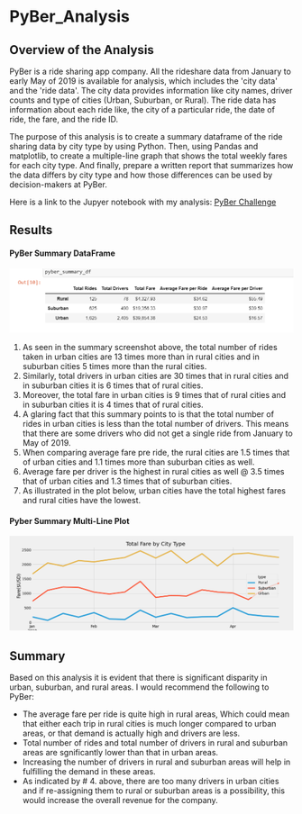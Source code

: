 # PyBer_Analysis
## Overview of the Analysis
PyBer is a ride sharing app company. All the rideshare data from January to early May of 2019 is available for analysis, which includes the 'city data' and the 'ride data'. The city data provides information like city names, driver counts and type of cities (Urban, Suburban, or Rural). The ride data has information about each ride like, the city of a particular ride, the date of ride, the fare, and the ride ID. 

The purpose of this analysis is to create a summary dataframe of the ride sharing data by city type by using Python. Then, using Pandas and matplotlib, to create a multiple-line graph that shows the total weekly fares for each city type. And finally, prepare a written report that summarizes how the data differs by city type and how those differences can be used by decision-makers at PyBer.

Here is a link to the Jupyer notebook with my analysis: [PyBer Challenge](https://github.com/rmat112/PyBer_Analysis/blob/main/PyBer_Challenge.ipynb)

## Results

####    PyBer Summary DataFrame
![pyber_summary](https://github.com/rmat112/PyBer_Analysis/blob/main/analysis/pyber_summary.png)

1. As seen in the summary screenshot above, the total number of rides taken in urban cities are 13 times more than in rural cities and in suburban cities 5 times more than the rural cities.
2. Similarly, total drivers in urban cities are 30 times that in rural cities and in suburban cities it is 6 times that of rural cities. 
3. Moreover, the total fare in urban cities is 9 times that of rural cities and in suburban cities it is 4 times that of rural cities. 
4. A glaring fact that this summary points to is that the total number of rides in urban cities is less than the total number of drivers. This means that there are some drivers who did not get a single ride from January to May of 2019.
5. When comparing average fare pre ride, the rural cities are 1.5 times that of urban cities and 1.1 times more than suburban cities as well. 
6. Average fare per driver is the highest in rural cities as well @ 3.5 times that of urban cities and 1.3 times that of suburban cities.
7. As illustrated in the plot below, urban cities have the total highest fares and rural cities have the lowest.
#### Pyber Summary Multi-Line Plot
![Pyber_fare_summary](https://github.com/rmat112/PyBer_Analysis/blob/main/analysis/Pyber_fare_summary.png)

## Summary

Based on this analysis it is evident that there is significant disparity in urban, suburban, and rural areas. I would recommend the following to PyBer:

* The average fare per ride is quite high in rural areas, Which could mean that either each trip in rural cities is much longer compared to urban areas, or that demand is actually high and drivers are less.
* Total number of rides and total number of drivers in rural and suburban areas are sgnificantly lower than that in urban areas.
* Increasing the number of drivers in rural and suburban areas will help in fulfilling the demand in these areas.
* As indicated by # 4. above, there are too many drivers in urban cities and if re-assigning them to rural or suburban areas is a possibility, this would increase the overall revenue for the company.
